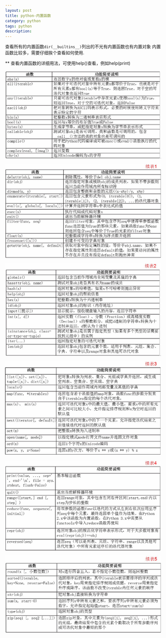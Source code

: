 ```yaml
---
layout: post
title: python-内置函数
category: python
tags: python
description: 
---
```


查看所有的内置函数`dir(__builtins__)`列出的不光有内置函数也有内置对象
内置函数比较多，需要仔细挨个查看如何使用.

** 查看内置函数的详细用法，可使用help()查看，例如help(print)

![python](/assets/img/2018-04-07-python-function-1.jpg)

![python](/assets/img/2018-04-07-python-function-2.jpg)

![python](/assets/img/2018-04-07-python-function-3.jpg)

![python](/assets/img/2018-04-07-python-function-4.jpg)

![python](/assets/img/2018-04-07-python-function-5.jpg)

![python](/assets/img/2018-04-07-python-function-6.jpg)
